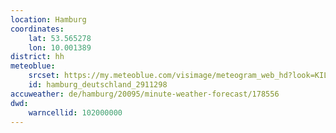 ```yaml
---
location: Hamburg
coordinates:
    lat: 53.565278
    lon: 10.001389
district: hh
meteoblue:
    srcset: https://my.meteoblue.com/visimage/meteogram_web_hd?look=KILOMETER_PER_HOUR%2CCELSIUS%2CMILLIMETER&apikey=5838a18e295d&temperature=C&windspeed=kmh&precipitationamount=mm&winddirection=3char&city=Hamburg&iso2=de&lat=53.550701&lon=9.993020&asl=2&tz=Europe%2FBerlin&lang=de&sig=9da37d460e72ff65f429a0a21e07e00a
    id: hamburg_deutschland_2911298
accuweather: de/hamburg/20095/minute-weather-forecast/178556
dwd:
    warncellid: 102000000
---
```

